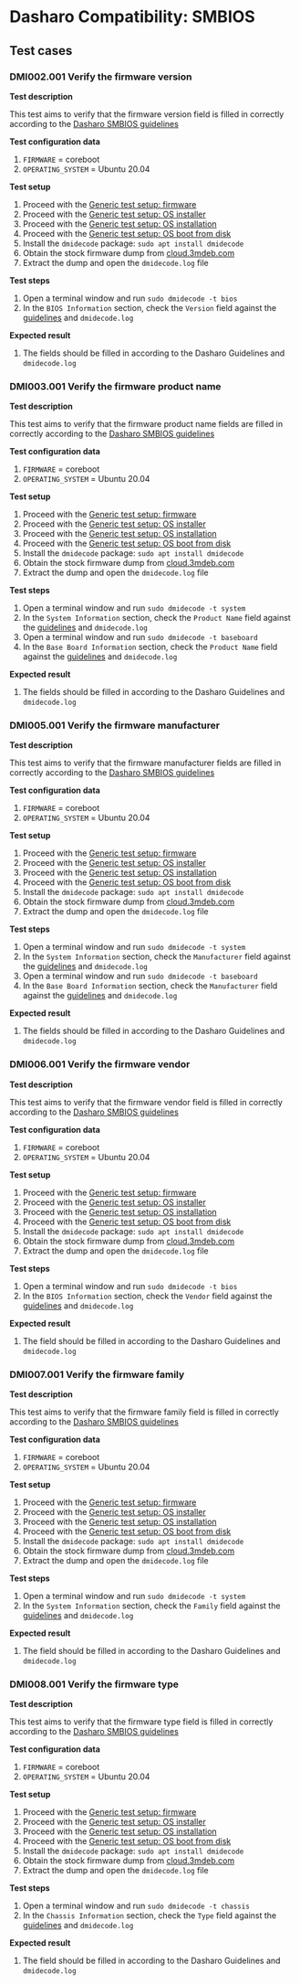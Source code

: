 # Dasharo Compatibility: SMBIOS

## Test cases
### DMI002.001 Verify the firmware version

**Test description**

This test aims to verify that the firmware version field is filled in correctly
according to the [Dasharo SMBIOS guidelines](https://docs.dasharo.com/dev-proc/smbios-rules/)

**Test configuration data**

1. `FIRMWARE` = coreboot
1. `OPERATING_SYSTEM` = Ubuntu 20.04

**Test setup**

1. Proceed with the
   [Generic test setup: firmware](../dasharo-compatibility/generic-test-setup/#firmware)
1. Proceed with the
   [Generic test setup: OS installer](../dasharo-compatibility/generic-test-setup/#os-installer)
1. Proceed with the
   [Generic test setup: OS installation](../dasharo-compatibility/generic-test-setup/#os-installation)
1. Proceed with the
   [Generic test setup: OS boot from disk](../dasharo-compatibility/generic-test-setup/#os-boot-from-disk)
1. Install the `dmidecode` package: `sudo apt install dmidecode`
1. Obtain the stock firmware dump from [cloud.3mdeb.com](https://cloud.3mdeb.com/index.php/f/391118)
1. Extract the dump and open the `dmidecode.log` file

**Test steps**

1. Open a terminal window and run `sudo dmidecode -t bios`
1. In the `BIOS Information` section, check the `Version` field against the
   [guidelines](https://docs.dasharo.com/dev-proc/smbios-rules/) and
   `dmidecode.log`

**Expected result**

1. The fields should be filled in according to the Dasharo Guidelines and
   `dmidecode.log`

### DMI003.001 Verify the firmware product name

**Test description**

This test aims to verify that the firmware product name fields are filled in
correctly according to the
[Dasharo SMBIOS guidelines](https://docs.dasharo.com/dev-proc/smbios-rules/)

**Test configuration data**

1. `FIRMWARE` = coreboot
1. `OPERATING_SYSTEM` = Ubuntu 20.04

**Test setup**

1. Proceed with the
   [Generic test setup: firmware](../dasharo-compatibility/generic-test-setup/#firmware)
1. Proceed with the
   [Generic test setup: OS installer](../dasharo-compatibility/generic-test-setup/#os-installer)
1. Proceed with the
   [Generic test setup: OS installation](../dasharo-compatibility/generic-test-setup/#os-installation)
1. Proceed with the
   [Generic test setup: OS boot from disk](../dasharo-compatibility/generic-test-setup/#os-boot-from-disk)
1. Install the `dmidecode` package: `sudo apt install dmidecode`
1. Obtain the stock firmware dump from [cloud.3mdeb.com](https://cloud.3mdeb.com/index.php/f/391118)
1. Extract the dump and open the `dmidecode.log` file

**Test steps**

1. Open a terminal window and run `sudo dmidecode -t system`
1. In the `System Information` section, check the `Product Name` field
   against the [guidelines](https://docs.dasharo.com/dev-proc/smbios-rules/)
   and `dmidecode.log`
1. Open a terminal window and run `sudo dmidecode -t baseboard`
1. In the `Base Board Information` section, check the `Product Name` field
   against the [guidelines](https://docs.dasharo.com/dev-proc/smbios-rules/)
   and `dmidecode.log`

**Expected result**

1. The fields should be filled in according to the Dasharo Guidelines and
   `dmidecode.log`

### DMI005.001 Verify the firmware manufacturer

**Test description**

This test aims to verify that the firmware manufacturer fields are filled in
correctly according to the
[Dasharo SMBIOS guidelines](https://docs.dasharo.com/dev-proc/smbios-rules/)

**Test configuration data**

1. `FIRMWARE` = coreboot
1. `OPERATING_SYSTEM` = Ubuntu 20.04

**Test setup**

1. Proceed with the
   [Generic test setup: firmware](../dasharo-compatibility/generic-test-setup/#firmware)
1. Proceed with the
   [Generic test setup: OS installer](../dasharo-compatibility/generic-test-setup/#os-installer)
1. Proceed with the
   [Generic test setup: OS installation](../dasharo-compatibility/generic-test-setup/#os-installation)
1. Proceed with the
   [Generic test setup: OS boot from disk](../dasharo-compatibility/generic-test-setup/#os-boot-from-disk)
1. Install the `dmidecode` package: `sudo apt install dmidecode`
1. Obtain the stock firmware dump from [cloud.3mdeb.com](https://cloud.3mdeb.com/index.php/f/391118)
1. Extract the dump and open the `dmidecode.log` file

**Test steps**

1. Open a terminal window and run `sudo dmidecode -t system`
1. In the `System Information` section, check the `Manufacturer` field against
   the [guidelines](https://docs.dasharo.com/dev-proc/smbios-rules/) and
   `dmidecode.log`
1. Open a terminal window and run `sudo dmidecode -t baseboard`
1. In the `Base Board Information` section, check the `Manufacturer` field
   against the [guidelines](https://docs.dasharo.com/dev-proc/smbios-rules/)
   and `dmidecode.log`

**Expected result**

1. The fields should be filled in according to the Dasharo Guidelines and
   `dmidecode.log`

### DMI006.001 Verify the firmware vendor

**Test description**

This test aims to verify that the firmware vendor field is filled in correctly
according to the [Dasharo SMBIOS guidelines](https://docs.dasharo.com/dev-proc/smbios-rules/)

**Test configuration data**

1. `FIRMWARE` = coreboot
1. `OPERATING_SYSTEM` = Ubuntu 20.04

**Test setup**

1. Proceed with the
   [Generic test setup: firmware](../dasharo-compatibility/generic-test-setup/#firmware)
1. Proceed with the
   [Generic test setup: OS installer](../dasharo-compatibility/generic-test-setup/#os-installer)
1. Proceed with the
   [Generic test setup: OS installation](../dasharo-compatibility/generic-test-setup/#os-installation)
1. Proceed with the
   [Generic test setup: OS boot from disk](../dasharo-compatibility/generic-test-setup/#os-boot-from-disk)
1. Install the `dmidecode` package: `sudo apt install dmidecode`
1. Obtain the stock firmware dump from [cloud.3mdeb.com](https://cloud.3mdeb.com/index.php/f/391118)
1. Extract the dump and open the `dmidecode.log` file

**Test steps**

1. Open a terminal window and run `sudo dmidecode -t bios`
1. In the `BIOS Information` section, check the `Vendor` field against
   the [guidelines](https://docs.dasharo.com/dev-proc/smbios-rules/) and
   `dmidecode.log`

**Expected result**

1. The field should be filled in according to the Dasharo Guidelines and
   `dmidecode.log`

### DMI007.001 Verify the firmware family

**Test description**

This test aims to verify that the firmware family field is filled in correctly
according to the [Dasharo SMBIOS guidelines](https://docs.dasharo.com/dev-proc/smbios-rules/)

**Test configuration data**

1. `FIRMWARE` = coreboot
1. `OPERATING_SYSTEM` = Ubuntu 20.04

**Test setup**

1. Proceed with the
   [Generic test setup: firmware](../dasharo-compatibility/generic-test-setup/#firmware)
1. Proceed with the
   [Generic test setup: OS installer](../dasharo-compatibility/generic-test-setup/#os-installer)
1. Proceed with the
   [Generic test setup: OS installation](../dasharo-compatibility/generic-test-setup/#os-installation)
1. Proceed with the
   [Generic test setup: OS boot from disk](../dasharo-compatibility/generic-test-setup/#os-boot-from-disk)
1. Install the `dmidecode` package: `sudo apt install dmidecode`
1. Obtain the stock firmware dump from [cloud.3mdeb.com](https://cloud.3mdeb.com/index.php/f/391118)
1. Extract the dump and open the `dmidecode.log` file

**Test steps**

1. Open a terminal window and run `sudo dmidecode -t system`
1. In the `System Information` section, check the `Family` field against
   the [guidelines](https://docs.dasharo.com/dev-proc/smbios-rules/) and
   `dmidecode.log`

**Expected result**

1. The field should be filled in according to the Dasharo Guidelines and
   `dmidecode.log`

### DMI008.001 Verify the firmware type

**Test description**

This test aims to verify that the firmware type field is filled in correctly
according to the [Dasharo SMBIOS guidelines](https://docs.dasharo.com/dev-proc/smbios-rules/)

**Test configuration data**

1. `FIRMWARE` = coreboot
1. `OPERATING_SYSTEM` = Ubuntu 20.04

**Test setup**

1. Proceed with the
   [Generic test setup: firmware](../dasharo-compatibility/generic-test-setup/#firmware)
1. Proceed with the
   [Generic test setup: OS installer](../dasharo-compatibility/generic-test-setup/#os-installer)
1. Proceed with the
   [Generic test setup: OS installation](../dasharo-compatibility/generic-test-setup/#os-installation)
1. Proceed with the
   [Generic test setup: OS boot from disk](../dasharo-compatibility/generic-test-setup/#os-boot-from-disk)
1. Install the `dmidecode` package: `sudo apt install dmidecode`
1. Obtain the stock firmware dump from [cloud.3mdeb.com](https://cloud.3mdeb.com/index.php/f/391118)
1. Extract the dump and open the `dmidecode.log` file

**Test steps**

1. Open a terminal window and run `sudo dmidecode -t chassis`
1. In the `Chassis Information` section, check the `Type` field against
   the [guidelines](https://docs.dasharo.com/dev-proc/smbios-rules/) and
   `dmidecode.log`

**Expected result**

1. The field should be filled in according to the Dasharo Guidelines and
   `dmidecode.log`
